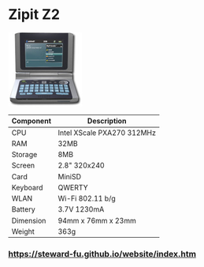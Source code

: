 # Zipit Z2
![Alt text](imgs/main.jpg)
  
|Component|Description                |
|---------|---------------------------|
|CPU      |Intel XScale PXA270 312MHz |
|RAM      |32MB                       |
|Storage  |8MB                        |
|Screen   |2.8" 320x240               |
|Card     |MiniSD                     |
|Keyboard |QWERTY                     |
|WLAN     |Wi-Fi 802.11 b/g           |
|Battery  |3.7V 1230mA                |
|Dimension|94mm x 76mm x 23mm         |
|Weight   |363g                       |

### https://steward-fu.github.io/website/index.htm
